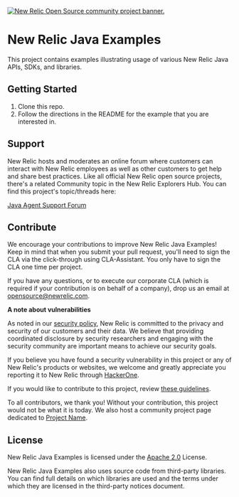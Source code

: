 <a href="https://opensource.newrelic.com/oss-category/#community-project"><picture><source media="(prefers-color-scheme: dark)" srcset="https://github.com/newrelic/opensource-website/raw/main/src/images/categories/dark/Community_Project.png"><source media="(prefers-color-scheme: light)" srcset="https://github.com/newrelic/opensource-website/raw/main/src/images/categories/Community_Project.png"><img alt="New Relic Open Source community project banner." src="https://github.com/newrelic/opensource-website/raw/main/src/images/categories/Community_Project.png"></picture></a>

# New Relic Java Examples

This project contains examples illustrating usage of various New Relic Java APIs, SDKs, and libraries.

## Getting Started

1. Clone this repo.
2. Follow the directions in the README for the example that you are interested in.

## Support

New Relic hosts and moderates an online forum where customers can interact with New Relic employees as well as other customers to get help and share best practices. Like all official New Relic open source projects, there's a related Community topic in the New Relic Explorers Hub. You can find this project's topic/threads here:

[Java Agent Support Forum](https://forum.newrelic.com/s/hubtopic/Topic__c/Default?c__categories=%5B%7B%22icon%22%3A%22standard%3Adefault%22%2C%22id%22%3A%22a6c8W000000EesiQAC%22%2C%22sObjectType%22%3A%22Category__c%22%2C%22title%22%3A%22Java%20Agent%22%2C%22titleFormatted%22%3A%22Java%20Agent%22%7D%5D)

## Contribute

We encourage your contributions to improve New Relic Java Examples! Keep in mind that when you submit your pull request, you'll need to sign the CLA via the click-through using CLA-Assistant. You only have to sign the CLA one time per project.

If you have any questions, or to execute our corporate CLA (which is required if your contribution is on behalf of a company), drop us an email at opensource@newrelic.com.

**A note about vulnerabilities**

As noted in our [security policy](../../security/policy), New Relic is committed to the privacy and security of our customers and their data. We believe that providing coordinated disclosure by security researchers and engaging with the security community are important means to achieve our security goals.

If you believe you have found a security vulnerability in this project or any of New Relic's products or websites, we welcome and greatly appreciate you reporting it to New Relic through [HackerOne](https://hackerone.com/newrelic).

If you would like to contribute to this project, review [these guidelines](./CONTRIBUTING.md).

To all contributors, we thank you!  Without your contribution, this project would not be what it is today.  We also host a community project page dedicated to [Project Name](<LINK TO https://opensource.newrelic.com/projects/... PAGE>).

## License

New Relic Java Examples is licensed under the [Apache 2.0](http://apache.org/licenses/LICENSE-2.0.txt) License.

New Relic Java Examples also uses source code from third-party libraries. You can find full details on which libraries are used and the terms under which they are licensed in the third-party notices document.
